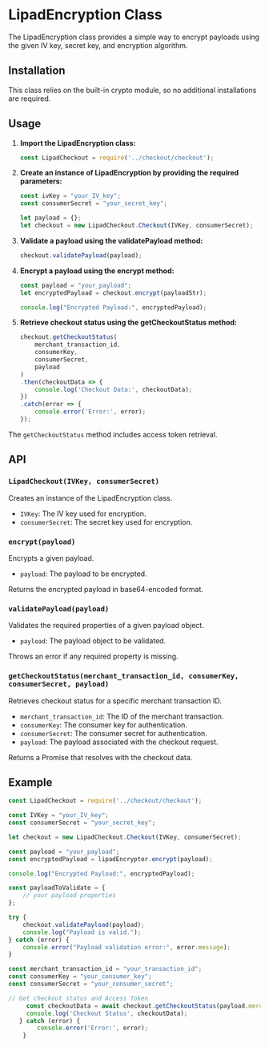 # LipadEncryption Class

The LipadEncryption class provides a simple way to encrypt payloads using the given IV key, secret key, and encryption algorithm.

## Installation

This class relies on the built-in crypto module, so no additional installations are required.

## Usage

1. **Import the LipadEncryption class:**

    ```javascript
    const LipadCheckout = require('../checkout/checkout');
    ```

2. **Create an instance of LipadEncryption by providing the required parameters:**

    ```javascript
    const ivKey = "your_IV_key";
    const consumerSecret = "your_secret_key";

    let payload = {};
    let checkout = new LipadCheckout.Checkout(IVKey, consumerSecret);
    ```

3. **Validate a payload using the validatePayload method:**

    ```javascript
    checkout.validatePayload(payload);
    ```

4. **Encrypt a payload using the encrypt method:**

    ```javascript
    const payload = "your_payload";
    let encryptedPayload = checkout.encrypt(payloadStr);

    console.log("Encrypted Payload:", encryptedPayload);
    ```

5. **Retrieve checkout status using the getCheckoutStatus method:**

    ```javascript
    checkout.getCheckoutStatus(
        merchant_transaction_id,
        consumerKey,
        consumerSecret,
        payload
    )
    .then(checkoutData => {
        console.log('Checkout Data:', checkoutData);
    })
    .catch(error => {
        console.error('Error:', error);
    });
    ```

The `getCheckoutStatus` method includes access token retrieval.

## API

### `LipadCheckout(IVKey, consumerSecret)`

Creates an instance of the LipadEncryption class.

- `IVKey`: The IV key used for encryption.
- `consumerSecret`: The secret key used for encryption.

### `encrypt(payload)`

Encrypts a given payload.

- `payload`: The payload to be encrypted.

Returns the encrypted payload in base64-encoded format.

### `validatePayload(payload)`

Validates the required properties of a given payload object.

- `payload`: The payload object to be validated.

Throws an error if any required property is missing.

### `getCheckoutStatus(merchant_transaction_id, consumerKey, consumerSecret, payload)`

Retrieves checkout status for a specific merchant transaction ID.

- `merchant_transaction_id`: The ID of the merchant transaction.
- `consumerKey`: The consumer key for authentication.
- `consumerSecret`: The consumer secret for authentication.
- `payload`: The payload associated with the checkout request.

Returns a Promise that resolves with the checkout data.

## Example

```javascript
const LipadCheckout = require('../checkout/checkout');

const IVKey = "your_IV_key";
const consumerSecret = "your_secret_key";

let checkout = new LipadCheckout.Checkout(IVKey, consumerSecret);

const payload = "your_payload";
const encryptedPayload = lipadEncryptor.encrypt(payload);

console.log("Encrypted Payload:", encryptedPayload);

const payloadToValidate = {
    // your payload properties
};

try {
    checkout.validatePayload(payload);
    console.log("Payload is valid.");
} catch (error) {
    console.error("Payload validation error:", error.message);
}

const merchant_transaction_id = "your_transaction_id";
const consumerKey = "your_consumer_key";
const consumerSecret = "your_consumer_secret";

// Get checkout status and Access Token
     const checkoutData = await checkout.getCheckoutStatus(payload.merchant_transaction_id, consumerKey, consumerSecret, payload);
     console.log('Checkout Status', checkoutData);
   } catch (error) {
        console.error('Error:', error);
    }
